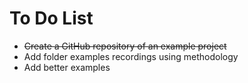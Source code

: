# To Do List
- ~~Create a GitHub repository of an example project~~
- Add folder examples recordings using methodology
- Add better examples
